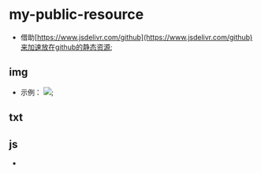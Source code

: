 # my-public-resource
* 借助[https://www.jsdelivr.com/github](https://www.jsdelivr.com/github)来加速放在github的静态资源;

## img
* 示例：
![](https://cdn.jsdelivr.net/gh/tangzixuan/my-public-resource@main/img/2022-10/2022-10-07-13-29.png);

## txt

## js
* 